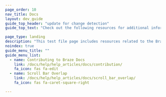 ```yaml
---
page_order: 10
nav_title: Docs
layout: dev_guide
guide_top_header: "update for change detection"
guide_top_text: "Check out the following resources for additional information related to the Braze Documentation site."

page_type: landing
description: "This test file page includes resources related to the Braze Documentation site, such as how to contribute to Braze's open source docs."
noindex: true
guide_menu_title: ""
guide_menu_list:
  - name: Contributing to Braze Docs
    link: /docs/help/help_articles/docs/contribution/
    fa_icon: fas fa-edit
  - name: Scroll Bar Overlap
    link: /docs/help/help_articles/docs/scroll_bar_overlap/
    fa_icon: fas fa-caret-square-right

---
```

